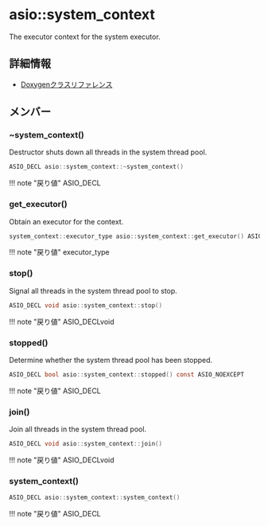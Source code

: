 # asio::system_context

The executor context for the system executor. 

## 詳細情報

- [Doxygenクラスリファレンス](https://lang-ship.com/reference/ESP32/latest/classasio_1_1system__context.html)

## メンバー



### ~system_context()
Destructor shuts down all threads in the system thread pool.


```c
ASIO_DECL asio::system_context::~system_context()
```

!!! note "戻り値"
	ASIO_DECL



### get_executor()
Obtain an executor for the context.


```c
system_context::executor_type asio::system_context::get_executor() ASIO_NOEXCEPT
```

!!! note "戻り値"
	executor_type



### stop()
Signal all threads in the system thread pool to stop.


```c
ASIO_DECL void asio::system_context::stop()
```

!!! note "戻り値"
	ASIO_DECLvoid



### stopped()
Determine whether the system thread pool has been stopped.


```c
ASIO_DECL bool asio::system_context::stopped() const ASIO_NOEXCEPT
```

!!! note "戻り値"
	ASIO_DECL



### join()
Join all threads in the system thread pool.


```c
ASIO_DECL void asio::system_context::join()
```

!!! note "戻り値"
	ASIO_DECLvoid



### system_context()



```c
ASIO_DECL asio::system_context::system_context()
```

!!! note "戻り値"
	ASIO_DECL



